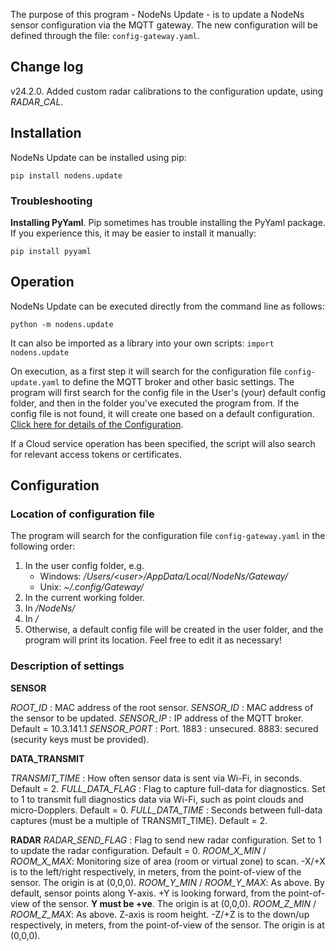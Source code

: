 The purpose of this program - NodeNs Update - is to update a NodeNs sensor configuration via the MQTT gateway. The new configuration will be defined through the file: ```config-gateway.yaml```.

## Change log

v24.2.0. Added custom radar calibrations to the configuration update, using *RADAR_CAL*.

## Installation
NodeNs Update can be installed using pip:
```
pip install nodens.update
```

### Troubleshooting
**Installing PyYaml**. Pip sometimes has trouble installing the PyYaml package. If you experience this, it may be easier to install it manually:
```
pip install pyyaml
```

## Operation
NodeNs Update can be executed directly from the command line as follows:
```
python -m nodens.update
```

It can also be imported as a library into your own scripts:
```import nodens.update```

On execution, as a first step it will search for the configuration file ```config-update.yaml``` to define the MQTT broker and other basic settings. The program will first search for the config file in the User's (your) default config folder, and then in the folder you've executed the program from. If the config file is not found, it will create one based on a default configuration. [Click here for details of the Configuration](##Configuration).

If a Cloud service operation has been specified, the script will also search for relevant access tokens or certificates.

## Configuration
### Location of configuration file 
The program will search for the configuration file ```config-gateway.yaml``` in the following order:

1.  In the user config folder, e.g.
    - Windows: */Users/\<user>/AppData/Local/NodeNs/Gateway/*
    - Unix:  *~/.config/Gateway/*
2.  In the current working folder.
3.  In *<System documents folder>/NodeNs/*
4.  In *<System documents folder>/*
5.  Otherwise, a default config file will be created in the user folder, and the program will print its location. Feel free to edit it as necessary!

### Description of settings

**SENSOR**

*ROOT_ID* : MAC address of the root sensor.
*SENSOR_ID* : MAC address of the sensor to be updated.
*SENSOR_IP* : IP address of the MQTT broker. Default = 10.3.141.1
*SENSOR_PORT* : Port. 1883 : unsecured. 8883: secured (security keys must be provided).

**DATA_TRANSMIT**

*TRANSMIT_TIME* : How often sensor data is sent via Wi-Fi, in seconds. Default = 2.
*FULL_DATA_FLAG* : Flag to capture full-data for diagnostics. Set to 1 to transmit full diagnostics data via Wi-Fi, such as point clouds and micro-Dopplers. Default = 0.
*FULL_DATA_TIME* : Seconds between full-data captures (must be a multiple of TRANSMIT_TIME). Default = 2.

**RADAR**
*RADAR_SEND_FLAG* : Flag to send new radar configuration. Set to 1 to update the radar configuration. Default = 0.
*ROOM_X_MIN* / *ROOM_X_MAX*: Monitoring size of area (room or virtual zone) to scan. -X/+X is to the left/right respectively, in meters, from the point-of-view of the sensor. The origin is at (0,0,0).
*ROOM_Y_MIN* / *ROOM_Y_MAX*: As above. By default, sensor points along Y-axis. +Y is looking forward, from the point-of-view of the sensor. **Y must be +ve**. The origin is at (0,0,0).
*ROOM_Z_MIN* / *ROOM_Z_MAX*: As above. Z-axis is room height. -Z/+Z is to the down/up respectively, in meters, from the point-of-view of the sensor. The origin is at (0,0,0).
